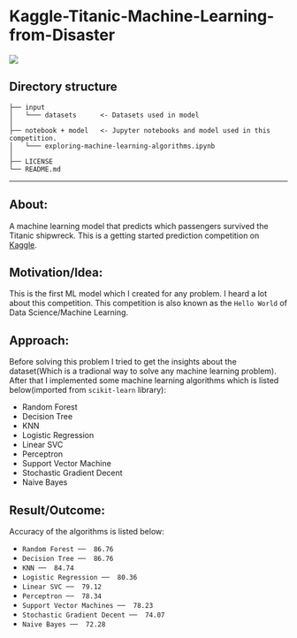 # Kaggle-Titanic-Machine-Learning-from-Disaster

![](https://media.nationalgeographic.org/assets/photos/000/273/27302.jpg)


Directory structure
------------
     
    ├── input
    │   └─── datasets      <- Datasets used in model
    │
    ├── notebook + model   <- Jupyter notebooks and model used in this competition. 
    │   └─── exploring-machine-learning-algorithms.ipynb     
    │
    ├── LICENSE
    └── README.md   
--------


## About:
A machine learning model that predicts which passengers survived the Titanic shipwreck. This is a getting started prediction competition on [Kaggle](https://www.kaggle.com/c/titanic).


## Motivation/Idea:
This is the first ML model which I created for any problem. I heard a lot  about this competition. This competition is also known as the `Hello World` of Data Science/Machine Learning.

## Approach:

Before solving this problem I tried to get the insights about the dataset(Which is a tradional way to solve any machine learning problem). After that I implemented some machine learning algorithms which is listed below(imported from `scikit-learn` library):
- Random Forest
- Decision Tree
- KNN
- Logistic Regression
- Linear SVC
- Perceptron
- Support Vector Machine
- Stochastic Gradient Decent
- Naive Bayes

## Result/Outcome:

Accuracy of the algorithms is listed below:

- `Random Forest ──  86.76`
- `Decision Tree ──  86.76`
- `KNN ──  84.74`
- `Logistic Regression ──  80.36`
- `Linear SVC ──  79.12`
- `Perceptron ──  78.34`
- `Support Vector Machines ──  78.23`
- `Stochastic Gradient Decent ──  74.07`
- `Naive Bayes ──  72.28`


